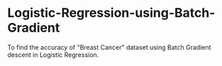 # Logistic-Regression-using-Batch-Gradient
To find the accuracy of "Breast Cancer" dataset using Batch Gradient descent in Logistic Regression.
